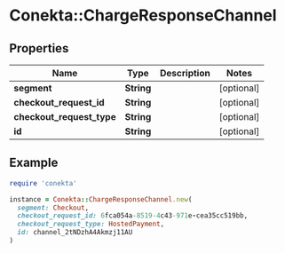 # Conekta::ChargeResponseChannel

## Properties

| Name | Type | Description | Notes |
| ---- | ---- | ----------- | ----- |
| **segment** | **String** |  | [optional] |
| **checkout_request_id** | **String** |  | [optional] |
| **checkout_request_type** | **String** |  | [optional] |
| **id** | **String** |  | [optional] |

## Example

```ruby
require 'conekta'

instance = Conekta::ChargeResponseChannel.new(
  segment: Checkout,
  checkout_request_id: 6fca054a-8519-4c43-971e-cea35cc519bb,
  checkout_request_type: HostedPayment,
  id: channel_2tNDzhA4Akmzj11AU
)
```

